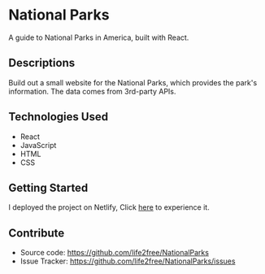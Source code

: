 # National Parks

A guide to National Parks in America, built with React.

## Descriptions

Build out a small website for the National Parks, which provides the park's
information. The data comes from 3rd-party APIs.

## Technologies Used

- React
- JavaScript
- HTML
- CSS

## Getting Started

I deployed the project on Netlify, Click
[here](https://nationalparksviewer.netlify.app/) to experience it.

## Contribute

- Source code: https://github.com/life2free/NationalParks
- Issue Tracker: https://github.com/life2free/NationalParks/issues
